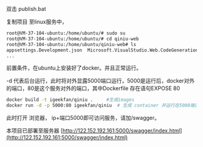 
双击 publish.bat 

复制项目 至linux服务中，

```bash
root@VM-37-104-ubuntu:/home/ubuntu/# sudo su
root@VM-37-104-ubuntu:/home/ubuntu/# cd qiniu-web
root@VM-37-104-ubuntu:/home/ubuntu/qiniu-web# ls
appsettings.Development.json  Microsoft.VisualStudio.Web.CodeGeneration.dll Qiniu.Web.deps.json Swashbuckle.AspNetCore.SwaggerGen.dll
...
```
前置条件，在ubuntu上安装好了docker。并且正常运行。

-d 代表后台运行，此时将对外显露5000端口运行，5000是运行后，docker对外的端口，80是这个服务对外的端口，其中Dockerfile 存在语句EXPOSE 80

```bash
docker build -t igeekfan/qiniu .     #生成images
docker run -d -p 5000:80 igeekfan/qiniu  # 生成 container 并运行在5000端口
```
此时打开 浏览器， ip+端口5000即可访问服务，请加/swagger。

本项目已部署至服务器 [http://122.152.192.161:5000/swagger/index.html](http://122.152.192.161:5000/swagger/index.html)